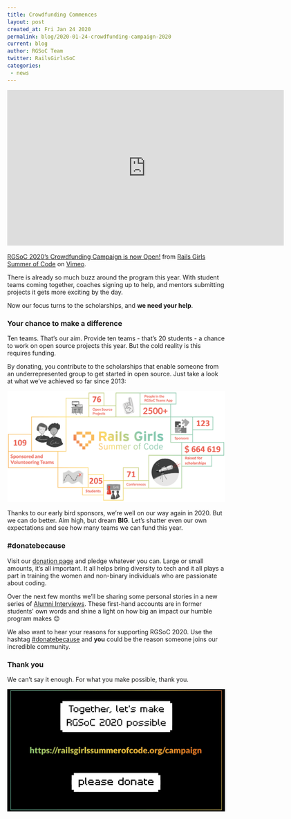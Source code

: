 ```yaml
---
title: Crowdfunding Commences
layout: post
created_at: Fri Jan 24 2020
permalink: blog/2020-01-24-crowdfunding-campaign-2020
current: blog
author: RGSoC Team
twitter: RailsGirlsSoC
categories:
 - news
---
```


<iframe src="https://player.vimeo.com/video/385291213" width="640" height="360" frameborder="0" webkitallowfullscreen mozallowfullscreen allowfullscreen></iframe>
<p><a href="https://player.vimeo.com/video/385291213">RGSoC 2020’s Crowdfunding Campaign is now Open!</a> from <a href="https://vimeo.com/user51331690">Rails Girls Summer of Code</a> on <a href="https://vimeo.com">Vimeo</a>.</p>

There is already so much buzz around the program this year. With student teams coming together, coaches signing up to help, and mentors submitting projects it gets more exciting by the day.

Now our focus turns to the scholarships, and **we need your help**.

### Your chance to make a difference

Ten teams. That’s our aim. Provide ten teams - that’s 20 students - a chance to work on open source projects this year. But the cold reality is this requires funding.

By donating, you contribute to the scholarships that enable someone from an underrepresented group to get started in open source. Just take a look at what we’ve achieved so far since 2013:

<img src="/img/2019-11-20-Stats 2013-18.png" alt="RGSoC Stats 2013-18">

Thanks to our early bird sponsors, we’re well on our way again in 2020. But we can do better. Aim high, but dream **BIG**. Let’s shatter even our own expectations and see how many teams we can fund this year.

### #donatebecause

Visit our <a href="https://railsgirlssummerofcode.org/campaign/">donation page</a> and pledge whatever you can. Large or small amounts, it’s all important. It all helps bring diversity to tech and it all plays a part in training the women and non-binary individuals who are passionate about coding.

Over the next few months we’ll be sharing some personal stories in a new series of <a href="https://railsgirlssummerofcode.org/blog/categoryview/#alumna-series">Alumni Interviews</a>. These first-hand accounts are in former students' own words and shine a light on how big an impact our humble program makes 😊

We also want to hear your reasons for supporting RGSoC 2020. Use the hashtag <a href="https://twitter.com/search?q=%23donatebecause&src=typed_query">#donatebecause</a> and **you** could be the reason someone joins our incredible community. 

### Thank you

We can’t say it enough. For what you make possible, thank you.

<a href="https://railsgirlssummerofcode.org/campaign/"><img src="/img/blog/2020/Please Donate.png"></a>
